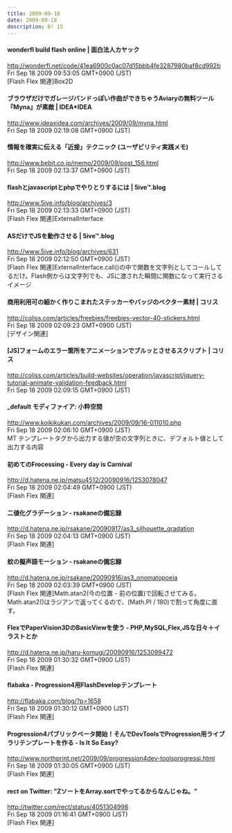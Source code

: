 ```yaml
---
title: 2009-09-18
date: 2009-09-18
description: B! 15
---
```


#### wonderfl build flash online | 面白法人カヤック
http://wonderfl.net/code/41ea6900c0ac07d15bbb4fe3287980baf8cd992b<br>
Fri Sep 18 2009 09:53:05 GMT+0900 (JST)<br>
[Flash Flex 関連]Box2D


#### ブラウザだけでガレージバンドっぽい作曲ができちゃうAviaryの無料ツール『Myna』が素敵 | IDEA*IDEA
http://www.ideaxidea.com/archives/2009/09/myna.html<br>
Fri Sep 18 2009 02:19:08 GMT+0900 (JST)<br>


#### 情報を確実に伝える「近接」テクニック (ユーザビリティ実践メモ)
http://www.bebit.co.jp/memo/2009/09/post_156.html<br>
Fri Sep 18 2009 02:13:37 GMT+0900 (JST)<br>


#### flashとjavascriptとphpでやりとりするには | 5ive™.blog
http://www.5ive.info/blog/archives/3<br>
Fri Sep 18 2009 02:13:33 GMT+0900 (JST)<br>
[Flash Flex 関連]ExternalInterface


#### ASだけでJSを動作させる | 5ive™.blog
http://www.5ive.info/blog/archives/631<br>
Fri Sep 18 2009 02:12:50 GMT+0900 (JST)<br>
[Flash Flex 関連]ExternalInterface.call()の中で関数を文字列としてコールしてるだけ。Flash側からは文字列でも、JSに渡された瞬間に関数になって実行さるイメージ


####   商用利用可の細かく作りこまれたステッカーやバッジのベクター素材 | コリス
http://coliss.com/articles/freebies/freebies-vector-40-stickers.html<br>
Fri Sep 18 2009 02:09:23 GMT+0900 (JST)<br>
[デザイン関連]


####   [JS]フォームのエラー箇所をアニメーションでブルッとさせるスクリプト | コリス
http://coliss.com/articles/build-websites/operation/javascript/jquery-tutorial-animate-validation-feedback.html<br>
Fri Sep 18 2009 02:09:15 GMT+0900 (JST)<br>


#### _default モディファイア: 小粋空間
http://www.koikikukan.com/archives/2009/09/16-011010.php<br>
Fri Sep 18 2009 02:06:10 GMT+0900 (JST)<br>
MT テンプレートタグから出力する値が空の文字列ときに、デフォルト値として出力する内容


#### 初めてのFrocessing - Every day is Carnival
http://d.hatena.ne.jp/matsu4512/20090916/1253078047<br>
Fri Sep 18 2009 02:04:49 GMT+0900 (JST)<br>
[Flash Flex 関連]


#### 二値化グラデーション - rsakaneの備忘録
http://d.hatena.ne.jp/rsakane/20090917/as3_silhouette_gradation<br>
Fri Sep 18 2009 02:04:13 GMT+0900 (JST)<br>
[Flash Flex 関連]


#### 蚊の擬声語モーション - rsakaneの備忘録
http://d.hatena.ne.jp/rsakane/20090916/as3_onomatopoeia<br>
Fri Sep 18 2009 02:03:39 GMT+0900 (JST)<br>
[Flash Flex 関連]Math.atan2(今の位置 - 前の位置)で回転させてみる。  Math.atan2()はラジアンで返ってくるので、(Math.PI / 180)で割って角度に直す。


#### FlexでPaperVision3DのBasicViewを使う - PHP,MySQL,Flex,JSな日々＋イラストとか
http://d.hatena.ne.jp/haru-komugi/20090916/1253099472<br>
Fri Sep 18 2009 01:30:32 GMT+0900 (JST)<br>
[Flash Flex 関連]


#### flabaka - Progression4用FlashDevelopテンプレート
http://flabaka.com/blog/?p=1658<br>
Fri Sep 18 2009 01:30:12 GMT+0900 (JST)<br>
[Flash Flex 関連]


#### Progression4パブリックベータ開始！そんでDevToolsでProgression用ライブラリテンプレートを作る - Is It So Easy?
http://www.northprint.net/2009/09/progression4dev-toolsprogressi.html<br>
Fri Sep 18 2009 01:30:05 GMT+0900 (JST)<br>
[Flash Flex 関連]


#### rect on Twitter: "ZソートをArray.sortでやってるからなんじゃね。"
http://twitter.com/rect/status/4051304998<br>
Fri Sep 18 2009 01:16:41 GMT+0900 (JST)<br>
[Flash Flex 関連]


